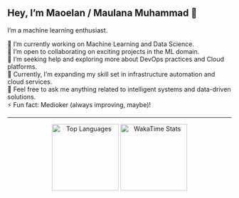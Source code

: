 ## Hey, I’m Maoelan / Maulana Muhammad 👋  
<!--[](https://komarev.com/ghpvc/?username=maoelan&color=gray)  -->

I’m a machine learning enthusiast.

🔭 I’m currently working on Machine Learning and Data Science.  
👯 I’m open to collaborating on exciting projects in the ML domain.  
🤝 I’m seeking help and exploring more about DevOps practices and Cloud platforms.  
🌱 Currently, I’m expanding my skill set in infrastructure automation and cloud services.  
💬 Feel free to ask me anything related to intelligent systems and data-driven solutions.  
⚡ Fun fact: Medioker (always improving, maybe)!

<!--, currently exploring PyTorch and generative AI (LLMs).  

Besides diving into data and machine learning, I’m also into mobile development. Right now, I’m learning native Android & Flutter, and maybe React Native and Swift in the future.  

<!--Feel free to check out my work at [Portfolio](https://maoelana.vercel.app/). -->

----

<div align="center">
  <!-- GitHub Top Languages Card -->
  <img height="150em" src="https://github-readme-stats.vercel.app/api/top-langs/?username=maoelan&theme=dark&hide_border=true&layout=compact&bg_color=000000&text_color=ffffff&title_color=ffffff" alt="Top Languages"/>
  
  <!-- WakaTime Stats Card -->
  <img height="150em" src="https://github-readme-stats.vercel.app/api/wakatime?username=maoelan&theme=dark&hide_border=true&layout=compact&langs_count=6&bg_color=000000&text_color=ffffff&title_color=ffffff" alt="WakaTime Stats"/>
</div>
